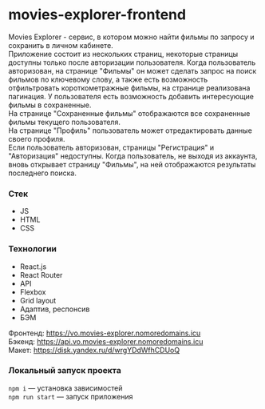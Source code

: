 # movies-explorer-frontend

Movies Explorer - сервис, в котором можно найти фильмы по запросу и сохранить в личном кабинете.  
Приложение состоит из нескольких страниц, некоторые страницы доступны только после авторизации пользователя. Когда пользователь авторизован, на странице "Фильмы" он может сделать запрос на поиск фильмов по ключевому слову, а также есть возможность отфильтровать короткометражные фильмы, на странице реализована пагинация. У пользователя есть возможность добавить интересующие фильмы в сохраненные.  
На странице "Сохраненные фильмы" отображаются все сохраненные фильмы текущего пользователя.  
На странице "Профиль" пользователь может отредактировать данные своего профиля.  
Если пользователь авторизован, страницы "Регистрация" и "Авторизация" недоступны. Когда пользователь, не выходя из аккаунта, вновь открывает страницу "Фильмы", на ней отображаются результаты последнего поиска.

### Стек

* JS
* HTML
* CSS


### Технологии

* React.js
* React Router
* API
* Flexbox
* Grid layout
* Адаптив, респонсив
* БЭМ


Фронтенд: https://vo.movies-explorer.nomoredomains.icu  
Бэкенд: https://api.vo.movies-explorer.nomoredomains.icu  
Макет: https://disk.yandex.ru/d/wrgYDdWfhCDUoQ  

### Локальный запуск проекта

`npm i` — установка зависимостей  
`npm run start` — запуск приложения  
